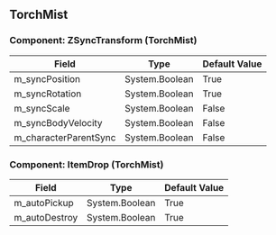 ## TorchMist

### Component: ZSyncTransform (TorchMist)

|Field|Type|Default Value|
|---|---|---|
|m_syncPosition|System.Boolean|True|
|m_syncRotation|System.Boolean|True|
|m_syncScale|System.Boolean|False|
|m_syncBodyVelocity|System.Boolean|False|
|m_characterParentSync|System.Boolean|False|

### Component: ItemDrop (TorchMist)

|Field|Type|Default Value|
|---|---|---|
|m_autoPickup|System.Boolean|True|
|m_autoDestroy|System.Boolean|True|

